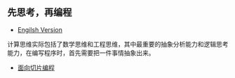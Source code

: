 ## 先思考，再编程

* [Engilsh Version](./Thinking_Coding.md)

计算思维实际包括了数学思维和工程思维，其中最重要的抽象分析能力和逻辑思考能力，在编写程序时，首先需要把一件事情抽象出来。

* [面向切片编程](./aopguide_cn.md)
